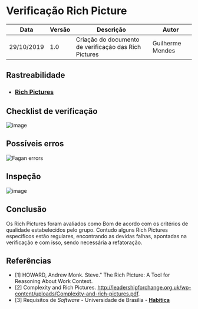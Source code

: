 # Verificação Rich Picture

| Data | Versão | Descrição | Autor |
| --- | --- | --- | --- |
| 29/10/2019 | 1.0 | Criação do documento de verificação das Rich Pictures  | Guilherme Mendes |

## Rastreabilidade

* [<h3>Rich Pictures</h3>](/docs/rich_picture/rich_picture.md)

## Checklist de verificação

![image](https://user-images.githubusercontent.com/37874689/67902731-a2429380-fb48-11e9-8bc4-9428d07e8cd9.png)

## Possíveis erros

![Fagan errors](https://user-images.githubusercontent.com/40740008/67889473-b1681800-fb2d-11e9-9417-8b0d5289b154.jpg)

## Inspeção

![image](https://user-images.githubusercontent.com/37874689/67906327-f2beee80-fb52-11e9-8799-a42826416c64.jpg)

## Conclusão
Os Rich Pictures foram avaliados como Bom de acordo com os critérios de qualidade estabelecidos pelo grupo. Contudo alguns Rich Pictures específicos estão regulares, encontrando as devidas falhas, apontadas na verificação e com isso, sendo necessária a refatoração.




















## Referências

* [1] HOWARD, Andrew Monk. Steve." The Rich Picture: A Tool for Reasoning About Work Context. 
* [2] Complexity and Rich Pictures. 
http://leadershipforchange.org.uk/wp-content/uploads/Complexity-and-rich-pictures.pdf.
* [3] Requisitos de *Software* - Universidade de Brasília - [**Habitica**](https://requisitos-habitica.netlify.com)


<!DOCTYPE html>
<html>
<head>
<style src='docs/docs/assets/css/table.css'>
table {
  width: 100%;
}
</style>
<link rel="stylesheet" href="docs/assets/css/table.css">
</head>
</html>